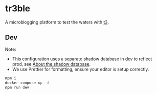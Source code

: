 # tr3ble

A microblogging platform to test the waters with [t3](https://create.t3.gg/).

## Dev

Note:

- This configuration uses a separate shadow database in dev to reflect prod,
  see [About the shadow database](https://www.prisma.io/docs/concepts/components/prisma-migrate/shadow-database).
- We use Prettier for formatting, ensure your editor is setup correctly.

```sh
npm i
docker compose up -d
npm run dev
```
